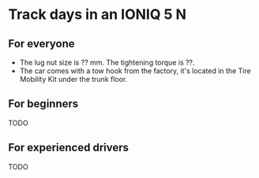 # Track days in an IONIQ 5 N

## For everyone

* The lug nut size is ?? mm. The tightening torque is ??.
* The car comes with a tow hook from the factory, it's located in the Tire Mobility Kit under the trunk floor.

## For beginners

TODO

## For experienced drivers

TODO
